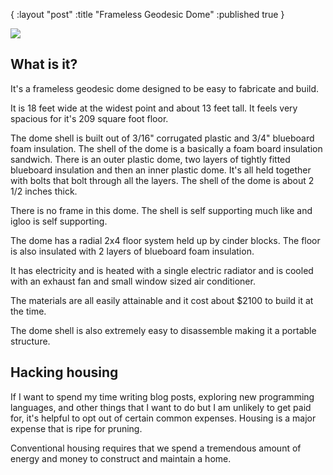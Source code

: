 
{ :layout "post" :title "Frameless Geodesic Dome" :published true }

<p>
  <img src="http://rigsomelight.com/assets/images/dome.jpg">
</p>

## What is it?

It's a frameless geodesic dome designed to be easy to fabricate and build.

It is 18 feet wide at the widest point and about 13 feet tall. It
feels very spacious for it's 209 square foot floor.

The dome shell is built out of 3/16" corrugated plastic and 3/4"
blueboard foam insulation. The shell of the dome is a basically a foam
board insulation sandwich. There is an outer plastic dome, two layers
of tightly fitted blueboard insulation and then an inner plastic dome.
It's all held together with bolts that bolt through all the layers.
The shell of the dome is about 2 1/2 inches thick.

There is no frame in this dome. The shell is self supporting much like
and igloo is self supporting.

The dome has a radial 2x4 floor system held up by cinder blocks. The
floor is also insulated with 2 layers of blueboard foam insulation.

It has electricity and is heated with a single electric radiator and
is cooled with an exhaust fan and small window sized air conditioner.

The materials are all easily attainable and it cost about $2100 to
build it at the time.

The dome shell is also extremely easy to disassemble making it
a portable structure.

## Hacking housing

If I want to spend my time writing blog posts, exploring new
programming languages, and other things that I want to do but I am
unlikely to get paid for, it's helpful to opt out of certain common
expenses.  Housing is a major expense that is ripe for pruning.

Conventional housing requires that we spend a tremendous amount of
energy and money to construct and maintain a home.

